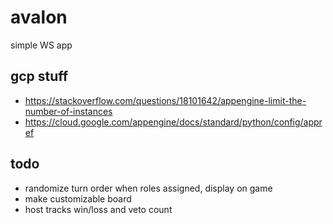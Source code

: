 # avalon
simple WS app

## gcp stuff

- https://stackoverflow.com/questions/18101642/appengine-limit-the-number-of-instances
- https://cloud.google.com/appengine/docs/standard/python/config/appref

## todo

- randomize turn order when roles assigned, display on game
- make customizable board
- host tracks win/loss and veto count
